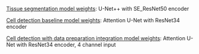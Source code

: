 [Tissue segmentation model weights](https://drive.google.com/drive/folders/1N4dMbkNkbmT6gCFQOlgyMPP1awUWvzxD?usp=sharing): U-Net++ with SE_ResNet50 encoder

[Cell detection baseline model weights](https://drive.google.com/file/d/1KgVAe48TANG1iksj79P22WhubE5JjTmc/view?usp=sharing): Attention U-Net with ResNet34 encoder

[Cell detection with data preparation integration model weights](https://drive.google.com/drive/folders/1QZCg0h3hG0n_b72oTFa3tQXHZXLAN76W?usp=sharing): Attention U-Net with ResNet34 encoder, 4 channel input
